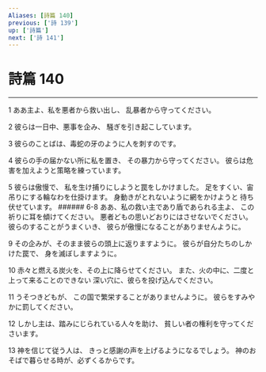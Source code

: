 ```yaml
---
Aliases: [詩篇 140]
previous: ['詩 139']
up: ['詩篇']
next: ['詩 141']
---
```

# 詩篇 140

***




1 
ああ主よ、私を悪者から救い出し、 乱暴者から守ってください。 



2 
彼らは一日中、悪事を企み、 騒ぎを引き起こしています。 



3 
彼らのことばは、毒蛇の牙のように人を刺すのです。 



4 
彼らの手の届かない所に私を置き、 その暴力から守ってください。 彼らは危害を加えようと策略を練っています。 



5 
彼らは傲慢で、 私を生け捕りにしようと罠をしかけました。 足をすくい、宙吊りにする輪なわを仕掛けます。 身動きがとれないように網をかけようと 待ち伏せています。 ###### 6-8 ああ、私の救い主であり盾であられる主よ、 この祈りに耳を傾けてください。 悪者どもの思いどおりにはさせないでください。 彼らのすることがうまくいき、 彼らが傲慢になることがありませんように。 



9 
その企みが、そのまま彼らの頭上に返りますように。 彼らが自分たちのしかけた罠で、 身を滅ぼしますように。 



10 
赤々と燃える炭火を、その上に降らせてください。 また、火の中に、二度と上って来ることのできない 深い穴に、彼らを投げ込んでください。 



11 
うそつきどもが、 この国で繁栄することがありませんように。 彼らをすみやかに罰してください。 



12 
しかし主は、踏みにじられている人々を助け、 貧しい者の権利を守ってくださいます。 



13 
神を信じて従う人は、 きっと感謝の声を上げるようになるでしょう。 神のおそばで暮らせる時が、必ずくるからです。
